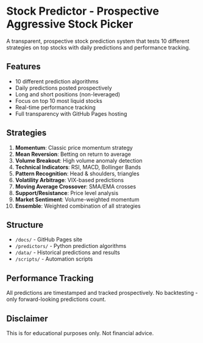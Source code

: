 # Stock Predictor - Prospective Aggressive Stock Picker

A transparent, prospective stock prediction system that tests 10 different strategies on top stocks with daily predictions and performance tracking.

## Features
- 10 different prediction algorithms
- Daily predictions posted prospectively
- Long and short positions (non-leveraged)
- Focus on top 10 most liquid stocks
- Real-time performance tracking
- Full transparency with GitHub Pages hosting

## Strategies
1. **Momentum**: Classic price momentum strategy
2. **Mean Reversion**: Betting on return to average
3. **Volume Breakout**: High volume anomaly detection
4. **Technical Indicators**: RSI, MACD, Bollinger Bands
5. **Pattern Recognition**: Head & shoulders, triangles
6. **Volatility Arbitrage**: VIX-based predictions
7. **Moving Average Crossover**: SMA/EMA crosses
8. **Support/Resistance**: Price level analysis
9. **Market Sentiment**: Volume-weighted momentum
10. **Ensemble**: Weighted combination of all strategies

## Structure
- `/docs/` - GitHub Pages site
- `/predictors/` - Python prediction algorithms
- `/data/` - Historical predictions and results
- `/scripts/` - Automation scripts

## Performance Tracking
All predictions are timestamped and tracked prospectively. No backtesting - only forward-looking predictions count.

## Disclaimer
This is for educational purposes only. Not financial advice.